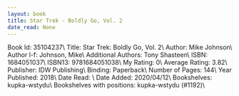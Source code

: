 ```yaml
---
layout: book
title: Star Trek - Boldly Go, Vol. 2
date_read: None
---
```


Book Id: 35104237\ 
Title: Star Trek: Boldly Go, Vol. 2\ 
Author: Mike Johnson\ 
Author l-f: Johnson, Mike\ 
Additional Authors: Tony Shasteen\ 
ISBN: 1684051037\ 
ISBN13: 9781684051038\ 
My Rating: 0\ 
Average Rating: 3.82\ 
Publisher: IDW Publishing\ 
Binding: Paperback\ 
Number of Pages: 144\ 
Year Published: 2018\ 
Date Read: \ 
Date Added: 2020/04/12\ 
Bookshelves: kupka-wstydu\ 
Bookshelves with positions: kupka-wstydu (#1192)\ 

